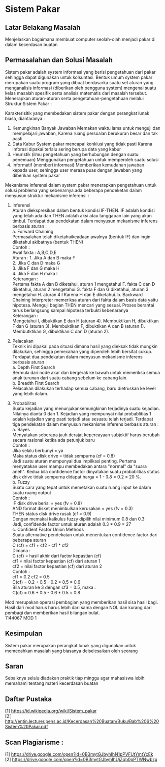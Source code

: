 # Sistem Pakar

## Latar Belakang Masalah
Menjelaskan bagaimana membuat computer seolah-olah menjadi pakar di dalam kecerdasan buatan

## Permasalahan dan Solusi Masalah
Sistem pakar adalah system informasi yang berisi pengetahuan dari pakar sehingga dapat digunakan untuk kolsuntasi. Bentuk umum system pakar merupakan suatu program yang dibuat berdasarka suatu set aturan yang menganalisis informasi (diberikan oleh pengguna system) mengenai suatu kelas masalah spesifik serta analisis matematis dari masalah tersebut. Menerapkan aturan-aturan serta pengetahuan-pengetahuan melalui Struktur Sistem Pakar :
 
Karakterisitik yang membedakan sistem pakar dengan perangkat lunak biasa, diantaranya :
1.	Kemungkinan Banyak Jawaban
Memakan waktu lama untuk menguji dan mempelajari jawaban, Karena ruang persoalan berukuran besar dan tak pasti
2.	Data Kabur
System pakar mencapai konklusi yang tidak pasti Karena inforasi dipakai terlalu sering berupa data yang kabur
3.	Heuristik (ilmu pengetahuan yang berhubungan dengan suatu penemuan)
Menggunakan pengetahuan untuk memperoleh suatu solusi
4.	Informatif (memberi informasi)
Memberikan kemudahan jawaban kepada user, sehingga user merasa puas dengan jawaban yang diberikan system pakar 
 

Mekanisme inferensi dalam system pakar menerapkan pengetahuan untuk solusi problema yang sebenarnya.ada beberapa pendeketan dalam menyusun struktur mekanisme inferensi :
1.	Inferensi <br>
Aturan diekspresikan dalam bentuk kondisi IF-THEN. IF adalah kondisi yang telah ada dan THEN adalah aksi atau tanggapan lain yang akan timbul. Terdapat dua pendekatan dalam menyusun mekanisme inferens berbasis aturan : <br>
a.	Forward Chaining <br> 
Permasalahan telah diketahuikeadaan awalnya (bentuk IF) dan ingin diketahui akibatnya (bentuk THEN) <br>
Contoh : <br>
Awal fakta		: A,B,C,D,E <br>
Aturan		: 1. Jika A dan B maka F <br>
			  2. Jika C dan D maka G <br>
			  3. Jika F dan G maka H <br>
			  4. Jika E dan H maka I <br>
Keterangan : <br>
Pertama fakta A dan B diketahui, aturan 1 mengetahui F. fakta C dan D diketahui, aturan 2 mengetahui G. fakta F dan G diketahui, aturan 3 mengetahui H. aturan 4 I Karena H dan E diketahui.
b.	Backward Chaining
Interpreter memeriksa aturan dari fakta dalam basis data yaitu hipotesa. Menguji bagian THEN mencari yang sesuai. Proses berantai terus berlangsung sampai hipotesa terbukti kebenaranya <br>
Keterangan : <br>
Mengetahui I, dibuktikan E dan H (aturan 4). Membuktikan H, dibuktikan F dan G (aturan 3). Membuktikan F, dibuktikan A dan B (aturan 1). Membutktikan G, dibuktikan C dan D (aturan 2). 

2.	Pelacakan <br>
Teknik ini dipakai pada situasi dimana hasil yang dieksak tidak mungkin dilakukan, sehingga pemecahan yang diperoleh lebih bersifat cukup. Terdapat dua pendekatan dalam menyusun mekanisme inferens berbasis aturan : <br>
a.	Depth First Search <br>
Bermula dari node akar dan bergerak ke bawah untuk memeriksa semua anak turunan dari suatu cabang sebelum ke cabang lain. <br>
b.	Breadth First Search <br>
Pelacakan dilakukan terhadap semua cabang, baru dietruskan ke level yang lebih dalam. <br>

3.	Probabilitas <br>
Suatu kejadian yang menunjukankemungkinan terjadinya suatu kejadian. Nilainya dianta 0 dan 1. Kejadian yang mempunyai nilai probablitias 1 adalah kejadian yang pasti terjadi atau sesuatu telah terjadi. Terdapat tiga pendekatan dalam menyusun mekanisme inferens berbasis aturan : <br>
a.	Bayes <br>
Menyatakan seberapa jauh derajat kepercayaan subjektif harus berubah secara rasional ketika ada petunjuk baru <br>
Contoh : <br>
Jika selalu berbunyi = ya <br>
Maka status disk drive = tidak sempurna (cf = 0.8) <br>
Jadi suatu aturan mempunyai dua impilkasi penting. Pertama menyatakan user mampu membedakan antara "normal" da "suara aneh". Kedua bila confidence factor dinyatakan suatu probablitias status disk drive tidak sempurna didapat harga = 1 - 0.8 = 0.2 = 20 %. <br>
b.	Fuzzy <br>
Suatu cara yang tepat untuk memetakan suatu ruang input ke dalam suatu ruang output <br>
Contoh : <br>
IF disk drive berisi = yes (fv = 0.8) <br>
AND format disket menimbulkan kerusakan = yes (fv = 0.3) <br>
THEN status disk drive rusak (cf = 0.9) <br>
Dengan memakai kalkulus fuzzy dipilih nilai minimum 0.8 dan 0.3 <br>
Jadi, confidende factor untuk aturan adalah 0.3 * 0.9 = 27 <br>
c.	Confident Factor Union Methods <br>
Suatu alternative pendekatan untuk menentukan confidence factor dari beberapa aturan <br>
C (cf) = cf1 + cf2 - cf1 * cf2 <br>
Dimana : <br>
C (cf) = hasil akhir dari factor kepastian (cf) <br>
cf1    = nilai factor kepastian (cf) dari aturan 1 <br>
cf2    = nilai factor kepastian (cf) dari aturan 2 <br>
Contoh : <br>
cf1 = 0.2		cf2 = 0.5 <br>
C(cf) = 0.2 + 0.5 - 0.2 * 0.5 = 0.6 <br>
Bila aturan ke 3 dengan cf3 = 0.5, maka : <br>
C(cf) = 0.6 + 0.5 - 0.6 * 0.5 = 0.8 <br>

Mod merupakan operasi pembagian yang memberikan hasil sisa hasil bagi. Hasil dari mod harus harus lebih dari sama dengan NOL dan kurang dari pembagi dan memberikan hasil bilangan bulat. <br>
1144067 MOD 1

## Kesimpulan  
Sistem pakar merupakan perangkat lunak yang digunakan untuk memecahkan masalah yang biasanya deiselesaikan oleh seorang 

## Saran 
Sebaiknya selalu diadakan praktik tiap minggu agar mahasiswa lebih memahami tentang materi kecerdasan buatan

## Daftar Pustaka
[1] https://id.wikipedia.org/wiki/Sistem_pakar <br>
[2[ http://entin.lecturer.pens.ac.id/Kecerdasan%20Buatan/Buku/Bab%206%20Sistem%20Pakar.pdf

## Scan Plagiarisme :
[1] https://drive.google.com/open?id=0B3mytGJbyhIhN1pPVFUtYmtYcEk <br>
[2] https://drive.google.com/open?id=0B3mytGJbyhIhUjZqb0pPTWNwbzg 
